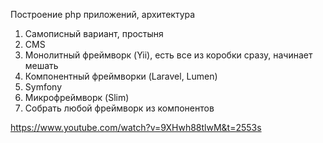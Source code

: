 Построение php приложений, архитектура

1. Самописный вариант, простыня
2. CMS
3. Монолитный фреймворк (Yii), есть все из коробки сразу, начинает мешать
4. Компонентный фреймворки (Laravel, Lumen)
5. Symfony
6. Микрофреймворк (Slim)
7. Собрать любой фреймворк из компонентов

https://www.youtube.com/watch?v=9XHwh88tlwM&t=2553s